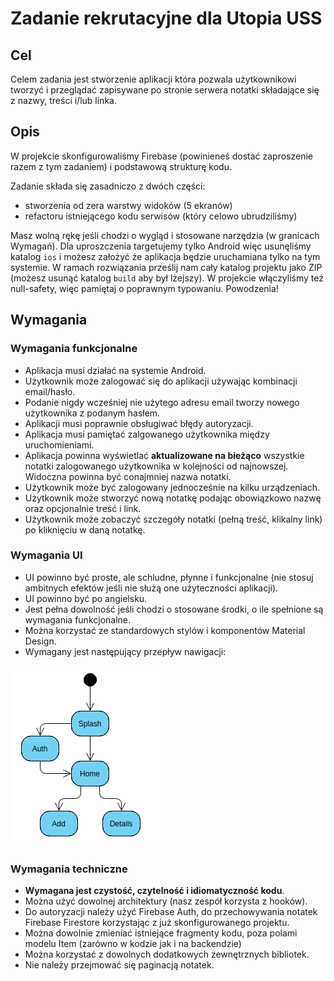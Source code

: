 # Zadanie rekrutacyjne dla Utopia USS

## Cel

Celem zadania jest stworzenie aplikacji która pozwala użytkownikowi tworzyć i przeglądać zapisywane po stronie serwera
notatki składające się z nazwy, treści i/lub linka.

## Opis

W projekcie skonfigurowaliśmy Firebase (powinieneś dostać zaproszenie razem z tym zadaniem) i podstawową strukturę kodu.

Zadanie składa się zasadniczo z dwóch części: 
- stworzenia od zera warstwy widoków (5 ekranów)
- refactoru istniejącego kodu serwisów (który celowo ubrudziliśmy)
 
Masz wolną rękę jeśli chodzi o wygląd i stosowane narzędzia (w granicach Wymagań). Dla uproszczenia targetujemy tylko Android więc usunęliśmy katalog `ios` i możesz założyć że aplikacja będzie uruchamiana tylko na tym systemie. W ramach rozwiązania prześlij nam cały katalog projektu jako ZIP (możesz usunąć katalog `build` aby był lżejszy). W projekcie włączyliśmy też null-safety, więc pamiętaj o poprawnym typowaniu. Powodzenia!

## Wymagania

### Wymagania funkcjonalne

- Aplikacja musi działać na systemie Android.
- Użytkownik może zalogować się do aplikacji używając kombinacji email/hasło.
- Podanie nigdy wcześniej nie użytego adresu email tworzy nowego użytkownika z podanym hasłem.
- Aplikacji musi poprawnie obsługiwać błędy autoryzacji.
- Aplikacja musi pamiętać zalgowanego użytkownika między uruchomieniami.
- Aplikacja powinna wyświetlać **aktualizowane na bieżąco** wszystkie notatki zalogowanego użytkownika w kolejności od
  najnowszej. Widoczna powinna być conajmniej nazwa notatki.
- Użytkownik może być zalogowany jednocześnie na kilku urządzeniach.
- Użytkownik może stworzyć nową notatkę podając obowiązkowo nazwę oraz opcjonalnie treść i link.
- Użytkownik może zobaczyć szczegóły notatki (pełną treść, klikalny link) po kliknięciu w daną notatkę.

### Wymagania UI

- UI powinno być proste, ale schludne, płynne i funkcjonalne (nie stosuj ambitnych efektów jeśli nie służą one użyteczności aplikacji).
- UI powinno być po angielsku.
- Jest pełna dowolność jeśli chodzi o stosowane środki, o ile spełnione są wymagania funkcjonalne.
- Można korzystać ze standardowych stylów i komponentów Material Design.
- Wymagany jest następujący przepływ nawigacji:

![](readme_navigation.png)

### Wymagania techniczne

- **Wymagana jest czystość, czytelność i idiomatyczność kodu**.
- Można użyć dowolnej architektury (nasz zespół korzysta z hooków).
- Do autoryzacji należy użyć Firebase Auth, do przechowywania notatek Firebase Firestore korzystając z już
  skonfigurowanego projektu.
- Można dowolnie zmieniać istniejące fragmenty kodu, poza polami modelu Item (zarówno w kodzie jak i na backendzie)
- Można korzystać z dowolnych dodatkowych zewnętrznych bibliotek.
- Nie należy przejmować się paginacją notatek.
